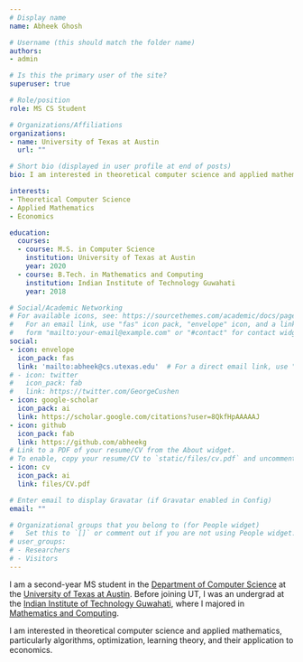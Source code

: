 ```yaml
---
# Display name
name: Abheek Ghosh

# Username (this should match the folder name)
authors:
- admin

# Is this the primary user of the site?
superuser: true

# Role/position
role: MS CS Student

# Organizations/Affiliations
organizations:
- name: University of Texas at Austin
  url: ""

# Short bio (displayed in user profile at end of posts)
bio: I am interested in theoretical computer science and applied mathematics, particularly algorithms, optimization, learning theory, and their application to problems in economics and other social sciences.

interests:
- Theoretical Computer Science
- Applied Mathematics
- Economics

education:
  courses:
  - course: M.S. in Computer Science
    institution: University of Texas at Austin
    year: 2020
  - course: B.Tech. in Mathematics and Computing
    institution: Indian Institute of Technology Guwahati
    year: 2018

# Social/Academic Networking
# For available icons, see: https://sourcethemes.com/academic/docs/page-builder/#icons
#   For an email link, use "fas" icon pack, "envelope" icon, and a link in the
#   form "mailto:your-email@example.com" or "#contact" for contact widget.
social:
- icon: envelope
  icon_pack: fas
  link: 'mailto:abheek@cs.utexas.edu'  # For a direct email link, use "mailto:test@example.org".
# - icon: twitter
#   icon_pack: fab
#   link: https://twitter.com/GeorgeCushen
- icon: google-scholar
  icon_pack: ai
  link: https://scholar.google.com/citations?user=8QkfHpAAAAAJ
- icon: github
  icon_pack: fab
  link: https://github.com/abheekg
# Link to a PDF of your resume/CV from the About widget.
# To enable, copy your resume/CV to `static/files/cv.pdf` and uncomment the lines below.
- icon: cv
  icon_pack: ai
  link: files/CV.pdf

# Enter email to display Gravatar (if Gravatar enabled in Config)
email: ""

# Organizational groups that you belong to (for People widget)
#   Set this to `[]` or comment out if you are not using People widget.
# user_groups:
# - Researchers
# - Visitors
---
```


I am a second-year MS student in the [Department of Computer Science](https://cs.utexas.edu/) at the [University of Texas at Austin](https://www.utexas.edu/). Before joining UT, I was an undergrad at the [Indian Institute of Technology Guwahati](https://www.iitg.ac.in/), where I majored in [Mathematics and Computing](http://www.iitg.ac.in/maths/acads/btech_struct.php). <!-- I hope to start my Ph.D. next fall. -->

I am interested in theoretical computer science and applied mathematics, particularly algorithms, optimization, learning theory, and their application to economics.

